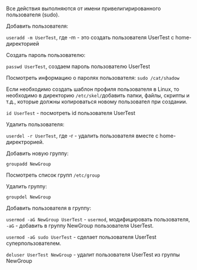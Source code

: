 <p>Все действия выполняются от имени привелигирированного пользователя (sudo).</p>
<p>Добавить пользователя:</p>
<code>useradd -m UserTest</code>, где -m - это создать пользователя UserTest с home-директорией
<p>Создать пароль пользователю:</p>
<p><code>passwd UserTest</code>, создаем пароль пользователю UserTest</p>
<p>Посмотреть информацию о паролях пользователя: <code>sudo /cat/shadow</code> </p>
<p>Если необходимо создать шаблон профиля пользователя в Linux, то необходимо в директорию <code>/etc/skel/</code>добавить папки, файлы, скрипты и т.д., которые должны копироваться новому пользовател при создании.</p>
<p><code>id UserTest</code> - посмотреть id пользователя UserTest</p>
<p>Удалить пользователя:</p>
<p><code>userdel -r UserTest</code>, где -r - удалить пользователя вместе с home-директрорией.</p>
<p>Добавить новую группу:</p>
<p><code>groupadd NewGroup</code></p>
<p>Посмотреть список групп <code>/etc/group</code></p>
<p>Удалить группу:</p>
<p><code>groupdel NewGroup</code></p>
<p>Добавить пользователя в группу:</p>
<p><code>usermod -aG NewGroup UserTest</code> - <code>usermod</code>, модифицировать пользователя, <code>-aG</code> - добавить в группу NewGroup пользователя UserTest.</p>
<p><code>usermod -aG sudo UserTest</code> - сделает пользователя UserTest суперпользователем.</p>
<p><code>deluser UserTest NewGroup</code> - удалит пользователя UserTest из группы NewGroup</p>
